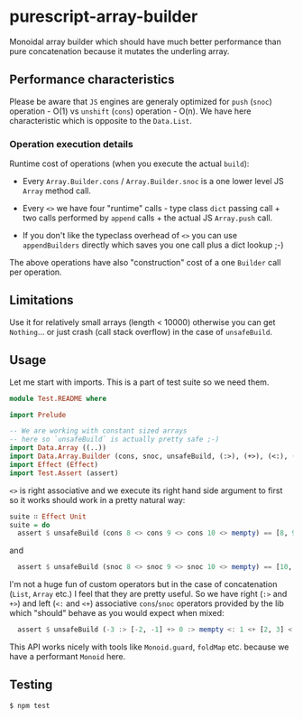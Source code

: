 # purescript-array-builder

Monoidal array builder which should have much better performance than pure concatenation because it mutates the underling array.

## Performance characteristics

Please be aware that `JS` engines are generaly optimized for `push` (`snoc`) operation - O(1) vs `unshift` (`cons`) operation - O(n). We have here characteristic which is opposite to the `Data.List`.

### Operation execution details

Runtime cost of operations (when you execute the actual `build`):

* Every `Array.Builder.cons` / `Array.Builder.snoc` is a one lower level JS `Array` method call.

* Every `<>` we have four "runtime" calls - type class `dict` passing call + two calls performed by `append` calls + the actual JS `Array.push` call.

* If you don't like the typeclass overhead of `<>` you can use `appendBuilders` directly which saves you one call plus a dict lookup ;-)

The above operations have also "construction" cost of a one `Builder` call per operation.

## Limitations

Use it for relatively small arrays (length < 10000) otherwise you can get `Nothing`... or just crash (call stack overflow) in the case of `unsafeBuild`.

## Usage

Let me start with imports. This is a part of test suite so we need them.

```purescript
module Test.README where

import Prelude

-- We are working with constant sized arrays
-- here so `unsafeBuild` is actually pretty safe ;-)
import Data.Array ((..))
import Data.Array.Builder (cons, snoc, unsafeBuild, (:>), (+>), (<:), (<+))
import Effect (Effect)
import Test.Assert (assert)
```

`<>` is right associative and we execute its right hand
side argument to first so it works should work in
a pretty natural way:


```purescript
suite ∷ Effect Unit
suite = do
  assert $ unsafeBuild (cons 8 <> cons 9 <> cons 10 <> mempty) == [8, 9, 10]
```

and

```purescript
  assert $ unsafeBuild (snoc 8 <> snoc 9 <> snoc 10 <> mempty) == [10, 9, 8]
```

I'm not a huge fun of custom operators but in the case of concatenation (`List`, `Array` etc.) I feel that
they are pretty useful. So we have right (`:>` and `+>`) and left (`<:` and `<+`) associative `cons`/`snoc`
operators provided by the lib which "should" behave as you would expect when mixed:

```purescript
  assert $ unsafeBuild (-3 :> [-2, -1] +> 0 :> mempty <: 1 <+ [2, 3] <: 4) == -3..4
```

This API works nicely with tools like `Monoid.guard`, `foldMap` etc. because we have a performant `Monoid` here.

## Testing
  ``` shell
  $ npm test
  ```

